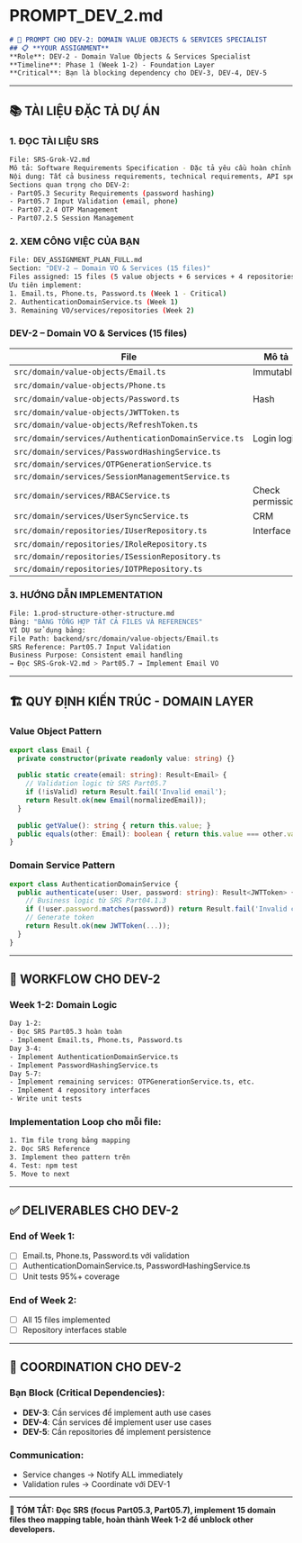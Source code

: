 # PROMPT_DEV_2.md
```markdown
# 🤖 PROMPT CHO DEV-2: DOMAIN VALUE OBJECTS & SERVICES SPECIALIST
## 📋 **YOUR ASSIGNMENT**
**Role**: DEV-2 - Domain Value Objects & Services Specialist
**Timeline**: Phase 1 (Week 1-2) - Foundation Layer
**Critical**: Bạn là blocking dependency cho DEV-3, DEV-4, DEV-5
```
---
## 📚 **TÀI LIỆU ĐẶC TẢ DỰ ÁN**
### **1. ĐỌC TÀI LIỆU SRS**
```bash
File: SRS-Grok-V2.md
Mô tả: Software Requirements Specification - Đặc tả yêu cầu hoàn chỉnh
Nội dung: Tất cả business requirements, technical requirements, API specs
Sections quan trọng cho DEV-2:
- Part05.3 Security Requirements (password hashing)
- Part05.7 Input Validation (email, phone)
- Part07.2.4 OTP Management
- Part07.2.5 Session Management
```
### **2. XEM CÔNG VIỆC CỦA BẠN**
```bash
File: DEV_ASSIGNMENT_PLAN_FULL.md
Section: "DEV-2 – Domain VO & Services (15 files)"
Files assigned: 15 files (5 value objects + 6 services + 4 repositories)
Ưu tiên implement:
1. Email.ts, Phone.ts, Password.ts (Week 1 - Critical)
2. AuthenticationDomainService.ts (Week 1)
3. Remaining VO/services/repositories (Week 2)
```
### **DEV-2** – Domain VO & Services (15 files)

| File | Mô tả |
|------|------|
| `src/domain/value-objects/Email.ts` | Immutable |
| `src/domain/value-objects/Phone.ts` | |
| `src/domain/value-objects/Password.ts` | Hash |
| `src/domain/value-objects/JWTToken.ts` | |
| `src/domain/value-objects/RefreshToken.ts` | |
| `src/domain/services/AuthenticationDomainService.ts` | Login logic |
| `src/domain/services/PasswordHashingService.ts` | |
| `src/domain/services/OTPGenerationService.ts` | |
| `src/domain/services/SessionManagementService.ts` | |
| `src/domain/services/RBACService.ts` | Check permission |
| `src/domain/services/UserSyncService.ts` | CRM |
| `src/domain/repositories/IUserRepository.ts` | Interface |
| `src/domain/repositories/IRoleRepository.ts` | |
| `src/domain/repositories/ISessionRepository.ts` | |
| `src/domain/repositories/IOTPRepository.ts` | |

### **3. HƯỚNG DẪN IMPLEMENTATION**
```bash
File: 1.prod-structure-other-structure.md
Bảng: "BẢNG TỔNG HỢP TẤT CẢ FILES VÀ REFERENCES"
VÍ DỤ sử dụng bảng:
File Path: backend/src/domain/value-objects/Email.ts
SRS Reference: Part05.7 Input Validation
Business Purpose: Consistent email handling
→ Đọc SRS-Grok-V2.md > Part05.7 → Implement Email VO
```
---
## 🏗️ **QUY ĐỊNH KIẾN TRÚC - DOMAIN LAYER**
### **Value Object Pattern**
```typescript
export class Email {
  private constructor(private readonly value: string) {}
 
  public static create(email: string): Result<Email> {
    // Validation logic từ SRS Part05.7
    if (!isValid) return Result.fail('Invalid email');
    return Result.ok(new Email(normalizedEmail));
  }
 
  public getValue(): string { return this.value; }
  public equals(other: Email): boolean { return this.value === other.value; }
}
```
### **Domain Service Pattern**
```typescript
export class AuthenticationDomainService {
  public authenticate(user: User, password: string): Result<JWTToken> {
    // Business logic từ SRS Part04.1.3
    if (!user.password.matches(password)) return Result.fail('Invalid credentials');
    // Generate token
    return Result.ok(new JWTToken(...));
  }
}
```
---
## 🔄 **WORKFLOW CHO DEV-2**
### **Week 1-2: Domain Logic**
```bash
Day 1-2:
- Đọc SRS Part05.3 hoàn toàn
- Implement Email.ts, Phone.ts, Password.ts
Day 3-4:
- Implement AuthenticationDomainService.ts
- Implement PasswordHashingService.ts
Day 5-7:
- Implement remaining services: OTPGenerationService.ts, etc.
- Implement 4 repository interfaces
- Write unit tests
```
### **Implementation Loop cho mỗi file**:
```bash
1. Tìm file trong bảng mapping
2. Đọc SRS Reference
3. Implement theo pattern trên
4. Test: npm test
5. Move to next
```
---
## ✅ **DELIVERABLES CHO DEV-2**
### **End of Week 1**:
- [ ] Email.ts, Phone.ts, Password.ts với validation
- [ ] AuthenticationDomainService.ts, PasswordHashingService.ts
- [ ] Unit tests 95%+ coverage
### **End of Week 2**:
- [ ] All 15 files implemented
- [ ] Repository interfaces stable
---
## 💬 **COORDINATION CHO DEV-2**
### **Bạn Block (Critical Dependencies)**:
- **DEV-3**: Cần services để implement auth use cases
- **DEV-4**: Cần services để implement user use cases
- **DEV-5**: Cần repositories để implement persistence
### **Communication**:
- Service changes → Notify ALL immediately
- Validation rules → Coordinate với DEV-1
---
**🎯 TÓM TẮT: Đọc SRS (focus Part05.3, Part05.7), implement 15 domain files theo mapping table, hoàn thành Week 1-2 để unblock other developers.**
```
